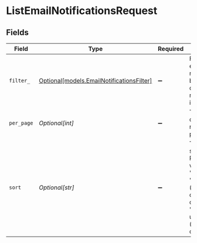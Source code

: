 # ListEmailNotificationsRequest


## Fields

| Field                                                                                                                                            | Type                                                                                                                                             | Required                                                                                                                                         | Description                                                                                                                                      | Example                                                                                                                                          |
| ------------------------------------------------------------------------------------------------------------------------------------------------ | ------------------------------------------------------------------------------------------------------------------------------------------------ | ------------------------------------------------------------------------------------------------------------------------------------------------ | ------------------------------------------------------------------------------------------------------------------------------------------------ | ------------------------------------------------------------------------------------------------------------------------------------------------ |
| `filter_`                                                                                                                                        | [Optional[models.EmailNotificationsFilter]](../models/emailnotificationsfilter.md)                                                               | :heavy_minus_sign:                                                                                                                               | Filters the email notifications by ticket, comment, or notification id.<br/>                                                                     |                                                                                                                                                  |
| `per_page`                                                                                                                                       | *Optional[int]*                                                                                                                                  | :heavy_minus_sign:                                                                                                                               | The number of records to return per page                                                                                                         |                                                                                                                                                  |
| `sort`                                                                                                                                           | *Optional[str]*                                                                                                                                  | :heavy_minus_sign:                                                                                                                               | The field to sort the list.  Possible values are "created_at", "updated_at" (ascending order) or "-created_at", "-updated_at" (descending order) | updated_at                                                                                                                                       |